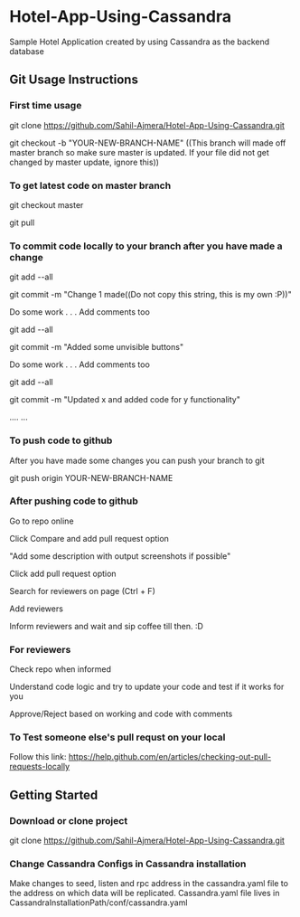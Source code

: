 # Hotel-App-Using-Cassandra
Sample Hotel Application created by using Cassandra as the backend database

## Git Usage Instructions

### First time usage

git clone https://github.com/Sahil-Ajmera/Hotel-App-Using-Cassandra.git

git checkout -b "YOUR-NEW-BRANCH-NAME" ((This branch will made off master branch so make sure master is updated. If your file did not get changed by master update, ignore this))

### To get latest code on master branch

git checkout master

git pull

### To commit code locally to your branch after you have made a change

git add --all 

git commit -m "Change 1 made((Do not copy this string, this is my own :P))"

Do  some work . . . Add comments too

git add --all

git commit -m "Added some unvisible buttons"

Do  some work . . . Add comments too

git add --all

git commit -m "Updated x and added code for y functionality"

....
...


### To push code to github

After you have made some changes you can push your branch to git

git push origin YOUR-NEW-BRANCH-NAME

### After pushing code to github

Go to repo online

Click Compare and add pull request option

"Add some description with output screenshots if possible"

Click add pull request option

Search for reviewers on page (Ctrl + F)

Add reviewers

Inform reviewers and wait and sip coffee till then. :D

### For reviewers

Check repo when informed

Understand code logic and try to update your code and test if it works for you

Approve/Reject based on working and code with comments 

### To Test someone else's pull requst on your local
Follow this link:
https://help.github.com/en/articles/checking-out-pull-requests-locally

## Getting Started

### Download or clone project
git clone https://github.com/Sahil-Ajmera/Hotel-App-Using-Cassandra.git

### Change Cassandra Configs in Cassandra installation
Make changes to seed, listen and rpc address in the cassandra.yaml file to the address on which data will be replicated. Cassandra.yaml file lives in CassandraInstallationPath/conf/cassandra.yaml
